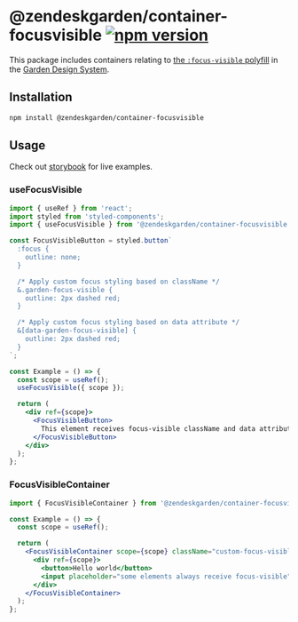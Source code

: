 # @zendeskgarden/container-focusvisible [![npm version][npm version badge]][npm version link]

[npm version badge]: https://flat.badgen.net/npm/v/@zendeskgarden/container-focusvisible
[npm version link]: https://www.npmjs.com/package/@zendeskgarden/container-focusvisible

This package includes containers relating to [the `:focus-visible`
polyfill](https://developer.mozilla.org/en-US/docs/Web/CSS/:focus-visible) in
the [Garden Design System](https://zendeskgarden.github.io/).

## Installation

```sh
npm install @zendeskgarden/container-focusvisible
```

## Usage

Check out [storybook](https://zendeskgarden.github.io/react-containers) for live
examples.

### useFocusVisible

```jsx
import { useRef } from 'react';
import styled from 'styled-components';
import { useFocusVisible } from '@zendeskgarden/container-focusvisible';

const FocusVisibleButton = styled.button`
  :focus {
    outline: none;
  }

  /* Apply custom focus styling based on className */
  &.garden-focus-visible {
    outline: 2px dashed red;
  }

  /* Apply custom focus styling based on data attribute */
  &[data-garden-focus-visible] {
    outline: 2px dashed red;
  }
`;

const Example = () => {
  const scope = useRef();
  useFocusVisible({ scope });

  return (
    <div ref={scope}>
      <FocusVisibleButton>
        This element receives focus-visible className and data attribute
      </FocusVisibleButton>
    </div>
  );
};
```

### FocusVisibleContainer

```jsx
import { FocusVisibleContainer } from '@zendeskgarden/container-focusvisible';

const Example = () => {
  const scope = useRef();

  return (
    <FocusVisibleContainer scope={scope} className="custom-focus-visible-class">
      <div ref={scope}>
        <button>Hello world</button>
        <input placeholder="some elements always receive focus-visible" />
      </div>
    </FocusVisibleContainer>
  );
};
```
